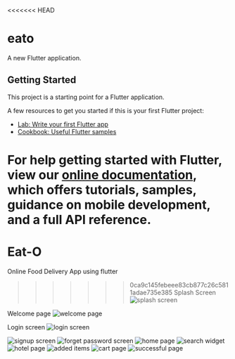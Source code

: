 <<<<<<< HEAD
# eato

A new Flutter application.

## Getting Started

This project is a starting point for a Flutter application.

A few resources to get you started if this is your first Flutter project:

- [Lab: Write your first Flutter app](https://flutter.dev/docs/get-started/codelab)
- [Cookbook: Useful Flutter samples](https://flutter.dev/docs/cookbook)

For help getting started with Flutter, view our
[online documentation](https://flutter.dev/docs), which offers tutorials,
samples, guidance on mobile development, and a full API reference.
=======
# Eat-O
Online Food Delivery App using flutter
>>>>>>> 0ca9c145febeee83cb877c26c5811adae735e385
>>>>>>> Splash Screen
![splash screen](https://user-images.githubusercontent.com/85672871/121516085-74534f80-ca0b-11eb-83af-45976563aaea.jpeg)

Welcome page
![welcome page](https://user-images.githubusercontent.com/85672871/121516226-9c42b300-ca0b-11eb-8210-aa2fa281b334.jpeg)

Login screen
![login screen](https://user-images.githubusercontent.com/85672871/121516283-aa90cf00-ca0b-11eb-9483-63201e700a1e.jpeg)

![signup screen](https://user-images.githubusercontent.com/85672871/121516329-b67c9100-ca0b-11eb-9e81-212dd6f6d609.jpeg)
![forget password screen](https://user-images.githubusercontent.com/85672871/121516389-c72d0700-ca0b-11eb-9120-fb89d3a22816.jpeg)
![home page](https://user-images.githubusercontent.com/85672871/121516431-d318c900-ca0b-11eb-9da4-e3d92c3b3fdf.jpeg)
![search widget](https://user-images.githubusercontent.com/85672871/121516476-df9d2180-ca0b-11eb-907c-e2acddafee47.jpeg)
![hotel page](https://user-images.githubusercontent.com/85672871/121516515-eaf04d00-ca0b-11eb-936b-6cba637cb875.jpeg)
![added items](https://user-images.githubusercontent.com/85672871/121516551-f774a580-ca0b-11eb-809b-9939e9134a86.jpeg)
![cart page](https://user-images.githubusercontent.com/85672871/121516582-00657700-ca0c-11eb-9ffe-ac17cdf638cf.jpeg)
![successful page](https://user-images.githubusercontent.com/85672871/121516617-09eedf00-ca0c-11eb-9c70-866323411bbd.jpeg)

